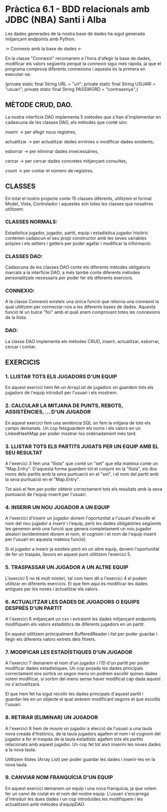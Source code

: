 # Pràctica 6.1 - BDD relacionals amb JDBC (NBA) Santi i Alba

Les dades generades de la nostra base de dades ha sigut generada mitjançant endpoints amb Python.

-> Connexio amb la base de dades <-

En la classe "Connexió" recomanem a l'hora d'afegir la base de dades, modificar els valors següents perquè la connexió sigui més ràpida, ja que el programa comprova diferents connexions i aquesta és la primera en executar-se.

(private static final String URL = "url";
private static final String USUARI = "usuari";
private static final String PASSWORD = "contrasenya";)

## MÈTODE CRUD, DAO.

La nostra interfície DAO implementa 5 mètodes que s'han d'implementar en cadascuna de les classes DAO, els mètodes que conté són: 

inserir -> per afegir nous registres, 

actualitzar -> per actualitzar dades errònies o modificar dades existents,

esborrar -> per eliminar dades innecessàries, 

cercar -> per cercar dades concretes mitjançant consultes, 

count -> per contar el número de registres.

## CLASSES

En total el nostre projecte conte 15 classes diferents, utilitzem el format Model, Vista, Controlador i aquestes són totes les classes que nosaltres utilitzem:

### CLASSES NORMALS:

Estadística jugador, jugador, partit, equip i estadística jugador històric contenen cadascun el seu propi constructor amb les seves variables pròpies i els setters i getters per poder agafar i modificar la informació.

###  CLASSES DAO:

Cadascuna de les classes DAO conte els diferents mètodes obligatoris marcats a la interfície DAO, a més també conte diferents mètodes personalitzats necessaris per poder fer els diferents exercicis.

### CONNEXIO:

A la classe Connexió existeix una única funció que retorna una connexió la qual utilitzem per connectar-nos a les diferents bases de dades. Aquesta funció té un bulce "for" amb el qual anem comprovant totes les connexions de la llista.

### DAO:

La classe DAO implementa els mètodes CRUD, inserir, actualitzar, esborrar, cercar i contar.

## EXERCICIS

### 1. LLISTAR TOTS ELS JUGADORS D'UN EQUIP

En aquest exercici hem fet un ArrayList de jugadors on guardem tots els jugadors de l'equip introduït per l'usuari i els mostrem.

### 2. CALCULAR LA MITJANA DE PUNTS, REBOTS, ASSISTÈNCIES, ... D'UN JUGADOR

En aquest exercici fem una sentència SQL on fem la mitjana de tots els camps demanats. Un cop fetsguardem els noms i els valors en un LinkedHashMap per poder mostrar-los ordenadament més tard.

### 3. LLISTAR TOTS ELS PARTITS JUGATS PER UN EQUIP AMB EL SEU RESULTAT

A l'exercici 3 fem una "llista" que conté un "set" que ella mateixa conte un "Map.Entry".
D'aquesta forma guardem tot el conjunt en la "llista", els dos noms dels partits amb la seva puntuació en el "set", i el nom del partit amb la seva puntuació en el "Map.Entry".

Tot això el fem per poder obtenir correctament tots els resultats amb la seva puntuació de l'equip inserit per l'usuari.

### 4. INSERIR UN NOU JUGADOR A UN EQUIP

A l'exercici d'inserir un jugador donem l'oportunitat a l'usuari d'escollir el nom del nou jugador a inserir i l'equip, però les dades obligatòries següents les generem amb una funció que genera completament un nou jugador aleatori
(evidentment donem el nom, el cognom i el nom de l'equip inserit per l'usuari en aquesta mateixa funció).

Si el jugador a inserir ja existeix però en un altre equip, donem l'oportunitat de fer un traspàs, llavors en aquest punt utilitzem l'exercici 5.

### 5. TRASPASSAR UN JUGADOR A UN ALTRE EQUIP

L'exercici 5 no té molt misteri, tal com hem dit a l'exercici 4 el podem utilitzar en diferents exercicis. El que fem aquí és modificar les dades antigues per les noves i actualitzar els valors.

### 6. ACTUALITZAR LES DADES DE JUGADORS O EQUIPS DESPRÉS D'UN PARTIT

A l'exercici 6 mitjançant un csv i extraient les dades mitjançant endpoints modifiquem els valors estadístics de diferents jugadors en un partit.

En aquest utilitzem principalment BufferedReader i list per poder guardar i llegir els diferents valors extrets dels fitxers.

### 7. MODIFICAR LES ESTADÍSTIQUES D'UN JUGADOR

A l'exercici 7 demanem el nom d'un jugador i l'ID d'un partit per poder modificar dades estadístiques. Un cop posada les dades principals correctament ens sortirà un segon menú on podrem escollir quines dades volem modificar, si sortim del menú sense haver modificat cap dada aquest no s'actualitzarà.

El que hem fet ha sigut recollir les dades principals d'aquest partit i guardar-les en un objecte el qual anàvem modificant segons el que escollís l'usuari.

### 8. RETIRAR (ELIMINAR) UN JUGADOR

A l'exercici 8 hem de moure un jugador a elecció de l'usuari a una taula nova creada d'històrics, de la taula jugadors agafem el nom i el cognom del jugador a fer el traspàs de la taula estadístic agafem tots els partits relacionats amb aquest jugador. Un cop fet tot això inserim les noves dades a la nova taula.

Utilitzem llistes (Array List) per poder guardar les dades i inserir-les en la nova taula.

### 9. CANVIAR NOM FRANQUÍCIA D'UN EQUIP

En aquest exercici demanem un equip i una nova franquícia, ja que volem fer un canvi de ciutat en el nom del nostre equip. L'usuari s'encarrega d'introduir les dues dades i un cop introduïdes les modifiquem i les actualitzem amb mètodes d'equipDAO.
